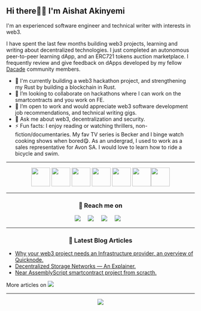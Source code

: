 ## Hi there👋🏽 I'm Aishat Akinyemi

I'm an experienced software engineer and technical writer with interests in web3.  

I have spent the last few months building web3 projects, learning and writing about decentralized technologies. I just completed an autonomous peer-to-peer learning dApp, and an ERC721 tokens auction marketplace. I frequently review and give feedback on dApps developed by my fellow [Dacade](https://dacade.org/) community members. 

- 🌱 I'm currently building a web3 hackathon project, and strengthening my Rust by building a blockchain in Rust. 
- 👯 I’m looking to collaborate on hackathons where I can work on the smartcontracts and you work on FE. 
- 🤔 I’m open to work and would appreciate web3 software development job recommendations, and technical writing gigs. 
- 💬 Ask me about web3, decentralization and security.
- ⚡ Fun facts: I enjoy reading or watching thrillers, non-fiction/documentaries. My fav TV series is Becker and I binge watch  cooking shows  when bored😋. 
  As an undergrad, I used to work as a sales representative for Avon SA. I would love to learn how to ride a bicycle and swim. 
----
<p align="center">
<img src="https://cdn.jsdelivr.net/gh/devicons/devicon/icons/typescript/typescript-original.svg"  height="50" width="50"/>  <img src="https://cdn.jsdelivr.net/gh/devicons/devicon/icons/csharp/csharp-original.svg" height="50" width="50"/> <img src="https://cdn.jsdelivr.net/gh/devicons/devicon/icons/rust/rust-plain.svg" height="50" width="50"/> <img src="https://cdn.jsdelivr.net/gh/devicons/devicon/icons/solidity/solidity-original.svg" height="50" width="50"/>   <img src="https://cdn.jsdelivr.net/gh/devicons/devicon/icons/angularjs/angularjs-original.svg" height="50" width="50"/> <img src="https://cdn.jsdelivr.net/gh/devicons/devicon/icons/github/github-original.svg" height="50" width="50"/><img src="https://cdn.jsdelivr.net/gh/devicons/devicon/icons/javascript/javascript-original.svg" height="50" width="50"/>
</p>
<hr/>
<h3  align="center">📧 Reach me on</h3>
<p align="center">
  <a target="_blank"href="https://www.linkedin.com/in/aishatakinyemi/"><img src="https://img.shields.io/badge/linkedin-%230077B5.svg?&logo=linkedin&logoColor=white" /></a>&nbsp;&nbsp;&nbsp;&nbsp;
  <a target="_blank"href=https://twitter.com/BlockishDev><img src="https://img.shields.io/badge/twitter-%231DA1F2.svg?&logo=twitter&logoColor=white" /></a>&nbsp;&nbsp;&nbsp;&nbsp;
  <a href="mailto:aishatadenike01@gmail.com?subject=Hi%20Aishat,%20%20From%20Github"><img src="https://img.shields.io/badge/gmail-%23D14836.svg?&logo=gmail&logoColor=white" /></a>&nbsp;&nbsp;&nbsp;&nbsp;
  <a target="_blank" href="https://aishatakinyemi.com"><img src="https://img.shields.io/badge/BlockishDev-blue" /></a>&nbsp;&nbsp;&nbsp;&nbsp;
</p>
     
---         

<h3 align="center">💬 Latest Blog Articles</h3>

<!-- BLOG-POST-LIST:START -->
- [Why your web3 project needs an Infrastructure provider, an overview of Quicknode.](https://aishatakinyemi.com/why-your-web3-project-needs-an-infrastructure-provider-an-overview-of-quicknode)
- [Decentralized Storage Networks — An Explainer.](https://aishatakinyemi.com/decentralized-storage-networks-an-explainer)
- [Near AssemblyScript smartcontract project from scracth.](https://aishatakinyemi.com/how-to-create-near-assemblyscript-smart-contract-project)

<!-- BLOG-POST-LIST:END -->
More articles on <a target="_blank" href="https://aishatakinyemi.com"><img src="https://img.shields.io/badge/BlockishDev-aishatakinyemi.com-blue?style=plastic" /></a>

---
<p align="center">
  <a href="https://github.com/anuraghazra/github-readme-stats" target="_blank">
    <img src="https://github-readme-stats.vercel.app/api?username=aishat-akinyemi&theme=radical&count_private=true&show_icons=true">
  </a>
</p>


